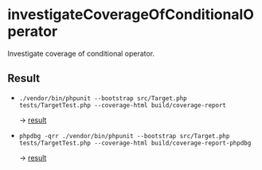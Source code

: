 # investigateCoverageOfConditionalOperator
Investigate coverage of conditional operator.

## Result
*
  ```
  ./vendor/bin/phpunit --bootstrap src/Target.php tests/TargetTest.php --coverage-html build/coverage-report
  ```  
  -> [result](build/coverage-report/)
* 
  ```
  phpdbg -qrr ./vendor/bin/phpunit --bootstrap src/Target.php tests/TargetTest.php --coverage-html build/coverage-report-phpdbg
  ```  
  -> [result](build/coverage-report-phpdbg/)